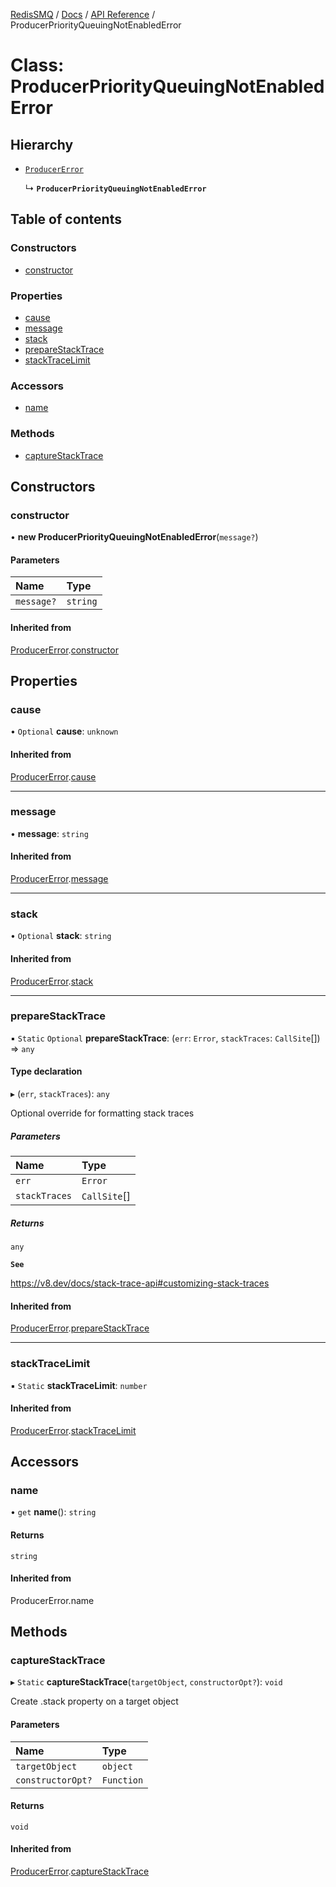 [RedisSMQ](../../../README.md) / [Docs](../../README.md) / [API Reference](../README.md) / ProducerPriorityQueuingNotEnabledError

# Class: ProducerPriorityQueuingNotEnabledError

## Hierarchy

- [`ProducerError`](ProducerError.md)

  ↳ **`ProducerPriorityQueuingNotEnabledError`**

## Table of contents

### Constructors

- [constructor](ProducerPriorityQueuingNotEnabledError.md#constructor)

### Properties

- [cause](ProducerPriorityQueuingNotEnabledError.md#cause)
- [message](ProducerPriorityQueuingNotEnabledError.md#message)
- [stack](ProducerPriorityQueuingNotEnabledError.md#stack)
- [prepareStackTrace](ProducerPriorityQueuingNotEnabledError.md#preparestacktrace)
- [stackTraceLimit](ProducerPriorityQueuingNotEnabledError.md#stacktracelimit)

### Accessors

- [name](ProducerPriorityQueuingNotEnabledError.md#name)

### Methods

- [captureStackTrace](ProducerPriorityQueuingNotEnabledError.md#capturestacktrace)

## Constructors

### constructor

• **new ProducerPriorityQueuingNotEnabledError**(`message?`)

#### Parameters

| Name | Type |
| :------ | :------ |
| `message?` | `string` |

#### Inherited from

[ProducerError](ProducerError.md).[constructor](ProducerError.md#constructor)

## Properties

### cause

• `Optional` **cause**: `unknown`

#### Inherited from

[ProducerError](ProducerError.md).[cause](ProducerError.md#cause)

___

### message

• **message**: `string`

#### Inherited from

[ProducerError](ProducerError.md).[message](ProducerError.md#message)

___

### stack

• `Optional` **stack**: `string`

#### Inherited from

[ProducerError](ProducerError.md).[stack](ProducerError.md#stack)

___

### prepareStackTrace

▪ `Static` `Optional` **prepareStackTrace**: (`err`: `Error`, `stackTraces`: `CallSite`[]) => `any`

#### Type declaration

▸ (`err`, `stackTraces`): `any`

Optional override for formatting stack traces

##### Parameters

| Name | Type |
| :------ | :------ |
| `err` | `Error` |
| `stackTraces` | `CallSite`[] |

##### Returns

`any`

**`See`**

https://v8.dev/docs/stack-trace-api#customizing-stack-traces

#### Inherited from

[ProducerError](ProducerError.md).[prepareStackTrace](ProducerError.md#preparestacktrace)

___

### stackTraceLimit

▪ `Static` **stackTraceLimit**: `number`

#### Inherited from

[ProducerError](ProducerError.md).[stackTraceLimit](ProducerError.md#stacktracelimit)

## Accessors

### name

• `get` **name**(): `string`

#### Returns

`string`

#### Inherited from

ProducerError.name

## Methods

### captureStackTrace

▸ `Static` **captureStackTrace**(`targetObject`, `constructorOpt?`): `void`

Create .stack property on a target object

#### Parameters

| Name | Type |
| :------ | :------ |
| `targetObject` | `object` |
| `constructorOpt?` | `Function` |

#### Returns

`void`

#### Inherited from

[ProducerError](ProducerError.md).[captureStackTrace](ProducerError.md#capturestacktrace)
